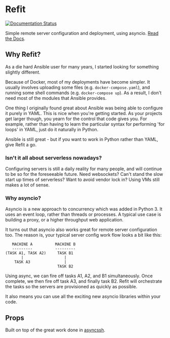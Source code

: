 # Refit

[![Documentation Status](https://readthedocs.org/projects/refit/badge/?version=latest)](https://refit.readthedocs.io/en/latest/?badge=latest)

Simple remote server configuration and deployment, using asyncio. [Read the Docs](https://refit.readthedocs.io/en/latest/).

## Why Refit?

As a die hard Ansible user for many years, I started looking for something slightly different.

Because of Docker, most of my deployments have become simpler. It usually involves uploading some files (e.g. `docker-compose.yaml`), and running some shell commands (e.g. `docker-compose up`). As a result, I don't need most of the modules that Ansible provides.

One thing I originally found great about Ansible was being able to configure it purely in YAML. This is nice when you're getting started. As your projects get larger though, you yearn for the control that code gives you. For example, rather than having to learn the particular syntax for performing 'for loops' in YAML, just do it naturally in Python.

Ansible is still great - but if you want to work in Python rather than YAML, give Refit a go.

### Isn't it all about serverless nowadays?

Configuring servers is still a daily reality for many people, and will continue to be so for the foreseeable future. Need websockets? Can't stand the slow start up times of serverless? Want to avoid vendor lock in? Using VMs still makes a lot of sense.

### Why asyncio?

Asyncio is a new approach to concurrency which was added in Python 3. It uses an event loop, rather than threads or processes. A typical use case is building a proxy, or a higher throughput web application.

It turns out that asyncio also works great for remote server configuration too. The reason is, your typical server config work flow looks a bit like this:

```
   MACHINE A          MACHINE B
   ---------          ---------
(TASK A1, TASK A2)     TASK B1
       |                  |
    TASK A3               |
                       TASK B2
```

Using async, we can fire off tasks A1, A2, and B1 simultaneously. Once complete, we then fire off task A3, and finally task B2. Refit will orchestrate the tasks so the servers are provisioned as quickly as possible.

It also means you can use all the exciting new asyncio libraries within your code.

## Props

Built on top of the great work done in [asyncssh](https://github.com/ronf/asyncssh).
